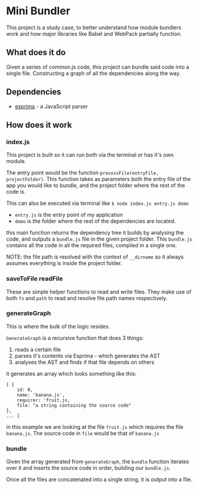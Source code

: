 # Mini Bundler

This project is a study case, to better understand how module bundlers work and how major libraries like Babel and WebPack partially function.

## What does it do

Given a series of common.js code, this project can bundle said code into a single file. Constructing a graph of all the dependencies along the way.

## Dependencies

* [esprima](https://medium.com/@jotadeveloper/abstract-syntax-trees-on-javascript-534e33361fc7) - a JavaScript parser

## How does it work

### index.js

This project is built so it can run both via the terminal or has it's own module.

The entry point would be the function `processFile(entryFile, projectFolder)`.
This function takes as parameters both the entry file of the app you would like to bundle, 
and the project folder where the rest of the code is.

This can also be executed via terminal like `$ node index.js entry.js demo`

* `entry.js` is the entry point of my application
* `demo` is the folder where the rest of the dependencies are located.

this main function returns the dependency tree it builds by analysing the code, and outputs a `bundle.js` file in the given project folder.
This `bundle.js` contains all the code in all the required files, compiled in a single one.

NOTE: the file path is resolved with the context of `__dirname` so it always assumes everything is inside the project folder.

### saveToFile readFile

These are simple helper functions to read and write files.
They make use of both `fs` and `path` to read and resolve file path names respectively.

### generateGraph

This is where the bulk of the logic resides.

`GenerateGraph` is a recursive function that does 3 things:

1. reads a certain file
2. parses it's contents via Esprima - which generates the AST
3. analyses the AST and finds if that file depends on others

it generates an array which looks something like this:

```
[ {
    id: 0,
    name: 'banana.js',
    requirer: 'fruit.js,
    file: "a string containing the source code"
},
... ]
```
in this example we are looking at the file `fruit.js` which requires the file `banana.js`. The source code in `file` would be that of `banana.js`

### bundle

Given the array generated from `generateGraph`, the `bundle` function iterates over it and inserts the source code in order, building our `bundle.js`.

Once all the files are concatenated into a single string, it is output into a file.
